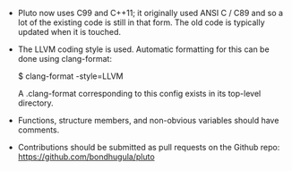 
- Pluto now uses C99 and C++11; it originally used ANSI C / C89 and so a lot of 
  the existing code is still in that form. The old code is typically updated 
  when it is touched.

- The LLVM coding style is used. Automatic formatting for this can be done
  using clang-format:

  $ clang-format -style=LLVM

  A .clang-format corresponding to this config exists in its top-level directory.

- Functions, structure members, and non-obvious variables should have comments.

- Contributions should be submitted as pull requests on the Github repo:
  https://github.com/bondhugula/pluto
